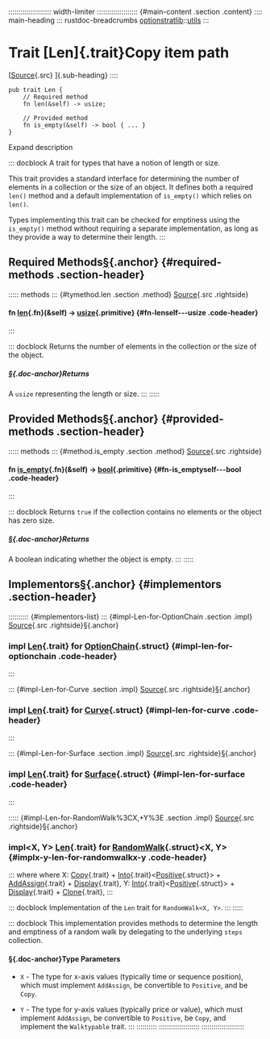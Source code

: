::::::::::::::::::::: width-limiter
:::::::::::::::::::: {#main-content .section .content}
:::: main-heading
::: rustdoc-breadcrumbs
[optionstratlib](../index.html)::[utils](index.html)
:::

# Trait [Len]{.trait}Copy item path

[[Source](../../src/optionstratlib/utils/traits.rs.html#11-27){.src}
]{.sub-heading}
::::

``` {.rust .item-decl}
pub trait Len {
    // Required method
    fn len(&self) -> usize;

    // Provided method
    fn is_empty(&self) -> bool { ... }
}
```

Expand description

::: docblock
A trait for types that have a notion of length or size.

This trait provides a standard interface for determining the number of
elements in a collection or the size of an object. It defines both a
required `len()` method and a default implementation of `is_empty()`
which relies on `len()`.

Types implementing this trait can be checked for emptiness using the
`is_empty()` method without requiring a separate implementation, as long
as they provide a way to determine their length.
:::

## Required Methods[§](#required-methods){.anchor} {#required-methods .section-header}

::::: methods
::: {#tymethod.len .section .method}
[Source](../../src/optionstratlib/utils/traits.rs.html#17){.src
.rightside}

#### fn [len](#tymethod.len){.fn}(&self) -\> [usize](https://doc.rust-lang.org/1.86.0/std/primitive.usize.html){.primitive} {#fn-lenself---usize .code-header}
:::

::: docblock
Returns the number of elements in the collection or the size of the
object.

##### [§](#returns){.doc-anchor}Returns

A `usize` representing the length or size.
:::
:::::

## Provided Methods[§](#provided-methods){.anchor} {#provided-methods .section-header}

::::: methods
::: {#method.is_empty .section .method}
[Source](../../src/optionstratlib/utils/traits.rs.html#24-26){.src
.rightside}

#### fn [is_empty](#method.is_empty){.fn}(&self) -\> [bool](https://doc.rust-lang.org/1.86.0/std/primitive.bool.html){.primitive} {#fn-is_emptyself---bool .code-header}
:::

::: docblock
Returns `true` if the collection contains no elements or the object has
zero size.

##### [§](#returns-1){.doc-anchor}Returns

A boolean indicating whether the object is empty.
:::
:::::

## Implementors[§](#implementors){.anchor} {#implementors .section-header}

:::::::::: {#implementors-list}
::: {#impl-Len-for-OptionChain .section .impl}
[Source](../../src/optionstratlib/chains/chain.rs.html#2049-2057){.src
.rightside}[§](#impl-Len-for-OptionChain){.anchor}

### impl [Len](trait.Len.html "trait optionstratlib::utils::Len"){.trait} for [OptionChain](../chains/chain/struct.OptionChain.html "struct optionstratlib::chains::chain::OptionChain"){.struct} {#impl-len-for-optionchain .code-header}
:::

::: {#impl-Len-for-Curve .section .impl}
[Source](../../src/optionstratlib/curves/curve.rs.html#124-132){.src
.rightside}[§](#impl-Len-for-Curve){.anchor}

### impl [Len](trait.Len.html "trait optionstratlib::utils::Len"){.trait} for [Curve](../curves/struct.Curve.html "struct optionstratlib::curves::Curve"){.struct} {#impl-len-for-curve .code-header}
:::

::: {#impl-Len-for-Surface .section .impl}
[Source](../../src/optionstratlib/surfaces/surface.rs.html#936-944){.src
.rightside}[§](#impl-Len-for-Surface){.anchor}

### impl [Len](trait.Len.html "trait optionstratlib::utils::Len"){.trait} for [Surface](../surfaces/struct.Surface.html "struct optionstratlib::surfaces::Surface"){.struct} {#impl-len-for-surface .code-header}
:::

::::: {#impl-Len-for-RandomWalk%3CX,+Y%3E .section .impl}
[Source](../../src/optionstratlib/simulation/randomwalk.rs.html#170-192){.src
.rightside}[§](#impl-Len-for-RandomWalk%3CX,+Y%3E){.anchor}

### impl\<X, Y\> [Len](trait.Len.html "trait optionstratlib::utils::Len"){.trait} for [RandomWalk](../simulation/randomwalk/struct.RandomWalk.html "struct optionstratlib::simulation::randomwalk::RandomWalk"){.struct}\<X, Y\> {#implx-y-len-for-randomwalkx-y .code-header}

::: where
where X:
[Copy](https://doc.rust-lang.org/1.86.0/core/marker/trait.Copy.html "trait core::marker::Copy"){.trait} +
[Into](https://doc.rust-lang.org/1.86.0/core/convert/trait.Into.html "trait core::convert::Into"){.trait}\<[Positive](../model/positive/struct.Positive.html "struct optionstratlib::model::positive::Positive"){.struct}\> +
[AddAssign](https://doc.rust-lang.org/1.86.0/core/ops/arith/trait.AddAssign.html "trait core::ops::arith::AddAssign"){.trait} +
[Display](https://doc.rust-lang.org/1.86.0/core/fmt/trait.Display.html "trait core::fmt::Display"){.trait},
Y:
[Into](https://doc.rust-lang.org/1.86.0/core/convert/trait.Into.html "trait core::convert::Into"){.trait}\<[Positive](../model/positive/struct.Positive.html "struct optionstratlib::model::positive::Positive"){.struct}\> +
[Display](https://doc.rust-lang.org/1.86.0/core/fmt/trait.Display.html "trait core::fmt::Display"){.trait} +
[Clone](https://doc.rust-lang.org/1.86.0/core/clone/trait.Clone.html "trait core::clone::Clone"){.trait},
:::

::: docblock
Implementation of the `Len` trait for `RandomWalk<X, Y>`.
:::
:::::

::: docblock
This implementation provides methods to determine the length and
emptiness of a random walk by delegating to the underlying `steps`
collection.

#### [§](#type-parameters){.doc-anchor}Type Parameters

- `X` - The type for x-axis values (typically time or sequence
  position), which must implement `AddAssign`, be convertible to
  `Positive`, and be `Copy`.

- `Y` - The type for y-axis values (typically price or value), which
  must implement `AddAssign`, be convertible to `Positive`, be `Copy`,
  and implement the `Walktypable` trait.
:::
::::::::::
::::::::::::::::::::
:::::::::::::::::::::
